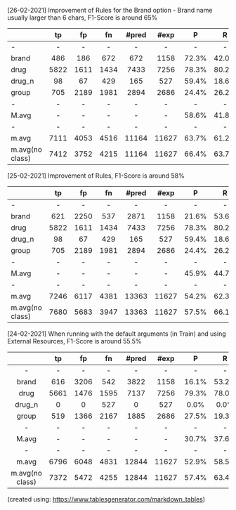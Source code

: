 [26-02-2021] Improvement of Rules for the Brand option - Brand name usually larger than 6 chars, F1-Score is around 65%

                   
|                 |  tp  |  fp  |  fn  | #pred |  #exp |   P   |   R   |   F1  |
|:----------------|:----:|:----:|:----:|:-----:|:-----:|:-----:|:-----:|:-----:|
| -               |   -  |   -  |   -  |   -   |   -   |   -   |   -   |   -   |
| brand           |  486 |  186 |  672 |   672 |  1158 | 72.3% | 42.0% | 53.1% |
| drug            | 5822 | 1611 | 1434 |  7433 |  7256 | 78.3% | 80.2% | 79.3% |
| drug_n          |  98  |  67  |  429 |  165  |  527  | 59.4% | 18.6% | 28.3% |
| group           |  705 | 2189 | 1981 |  2894 |  2686 | 24.4% | 26.2% | 25.3% |
| -               |   -  |   -  |   -  |   -   |   -   |   -   |   -   |   -   |
| M.avg           |   -  |   -  |   -  |   -   |   -   | 58.6% | 41.8% | 46.5% |
| -               |   -  |   -  |   -  |   -   |   -   |   -   |   -   |   -   |
| m.avg           | 7111 | 4053 | 4516 | 11164 | 11627 | 63.7% | 61.2% | 62.4% |
| m.avg(no class) | 7412 | 3752 | 4215 | 11164 | 11627 | 66.4% | 63.7% | 65.0% |

[25-02-2021] Improvement of Rules, F1-Score is around 58%

                   
|                 |  tp  |  fp  |  fn  | #pred |  #exp |   P   |   R   |   F1  |
|:----------------|:----:|:----:|:----:|:-----:|:-----:|:-----:|:-----:|:-----:|
| -               |   -  |   -  |   -  |   -   |   -   |   -   |   -   |   -   |
| brand           |  621 | 2250 |  537 |  2871 |  1158 | 21.6% | 53.6% | 30.8% |
| drug            | 5822 | 1611 | 1434 |  7433 |  7256 | 78.3% | 80.2% | 79.3% |
| drug_n          |  98  |  67  |  429 |  165  |  527  | 59.4% | 18.6% | 28.3% |
| group           |  705 | 2189 | 1981 |  2894 |  2686 | 24.4% | 26.2% | 25.3% |
| -               |   -  |   -  |   -  |   -   |   -   |   -   |   -   |   -   |
| M.avg           |   -  |   -  |   -  |   -   |   -   | 45.9% | 44.7% | 40.9% |
| -               |   -  |   -  |   -  |   -   |   -   |   -   |   -   |   -   |
| m.avg           | 7246 | 6117 | 4381 | 13363 | 11627 | 54.2% | 62.3% | 58.0% |
| m.avg(no class) | 7680 | 5683 | 3947 | 13363 | 11627 | 57.5% | 66.1% | 61.5% |


[24-02-2021] When running with the default arguments (in Train) and using External Resources, F1-Score is around 55.5%

                   
|                 |  tp  |  fp  |  fn  | #pred |  #exp |   P   |   R   |   F1  |
|:---------------:|:----:|:----:|:----:|:-----:|:-----:|:-----:|:-----:|:-----:|
| -               |   -  |   -  |   -  |   -   |   -   |   -   |   -   |       |
| brand           |  616 | 3206 |  542 |  3822 |  1158 | 16.1% | 53.2% | 24.7% |
| drug            | 5661 | 1476 | 1595 |  7137 |  7256 | 79.3% | 78.0% | 78.7% |
| drug_n          |   0  |   0  |  527 |   0   |  527  |  0.0% |  0.0% |  0.0% |
| group           |  519 | 1366 | 2167 |  1885 |  2686 | 27.5% | 19.3% | 22.7% |
| -               |   -  |   -  |   -  |   -   |   -   |   -   |   -   |   -   |
| M.avg           |   -  |   -  |   -  |   -   |   -   | 30.7% | 37.6% | 31.5% |
| -               |   -  |   -  |   -  |   -   |   -   |   -   |   -   |   -   |
| m.avg           | 6796 | 6048 | 4831 | 12844 | 11627 | 52.9% | 58.5% | 55.5% |
| m.avg(no class) | 7372 | 5472 | 4255 | 12844 | 11627 | 57.4% | 63.4% | 60.3% |

(created using: https://www.tablesgenerator.com/markdown_tables)
